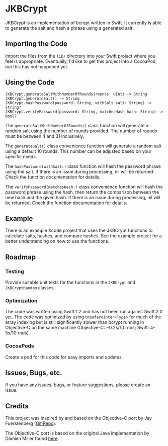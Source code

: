 # JKBCrypt

JKBCrypt is an implementation of bcrypt written in Swift. It currently is able to generate the salt and hash a phrase using a generated salt.

## Importing the Code

Import the files from the `lib/` directory into your Swift project where you feel is appropriate. Eventually, I'd like to get this project into a CocoaPod, but this has not happened yet.

## Using the Code

```
JKBCrypt.generateSaltWithNumberOfRounds(rounds: UInt) -> String
JKBCrypt.generateSalt() -> String
JKBCrypt.hashPassword(password: String, withSalt salt: String) -> String?
JKBCrypt.verifyPassword(password: String, matchesHash hash: String) -> Bool?
```

The `generateSaltWithNumberOfRounds()` class function will generate a random salt using the number of rounds provided. The number of rounds must be between 4 and 31 inclusively.

The `generateSalt()` class convenience function will generate a random salt using a default 10 rounds. This number can be adjusted based on your specific needs.

The `hashPassword(withSalt:)` class function will hash the password phrase using the salt. If there is an issue during processing, nil will be returned. Check the function documentation for details.

The `verifyPassword(matchesHash:)` class convenience function will hash the password phrase using the hash, then return the comparison between the new hash and the given hash. If there is an issue during processing, nil will be returned. Check the function documentation for details.

## Example

There is an example Xcode project that uses the JKBCrypt functions to calculate salts, hashes, and compare hashes. See the example project for a better understanding on how to use the functions.

## Roadmap

### Testing

Provide suitable unit tests for the functions in the `JKBCrypt` and `JKBCryptRandom` classes.

### Optimization

The code was written using Swift 1.2 and has not been run against Swift 2.0 yet. The code was optimized by using `UnsafePointer<Type>` for much of the array indexing but is still significantly slower than bcrypt running in Objective-C on the same machine (Objective-C: ~0.2s/10 rnds; Swift: 4-5s/10 rnds).

### CocoaPods

Create a pod for this code for easy imports and updates.

## Issues, Bugs, etc.

If you have any issues, bugs, or feature suggestions, please create an issue.

## Credits

This project was inspired by and based on the Objective-C port by Jay Fuerstenberg ([Git Repo](https://github.com/jayfuerstenberg/JFCommon)).

The Objective-C port is based on the original Java implementation by Damien Miller found [here](http://www.mindrot.org/projects/jBCrypt/).
